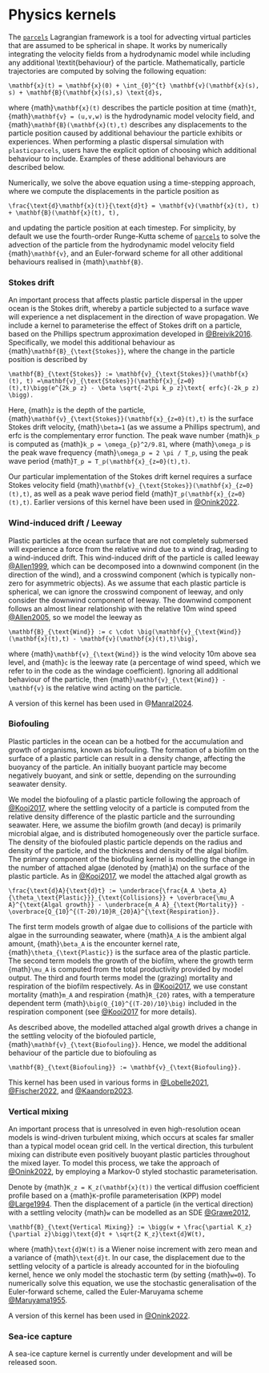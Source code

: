 # Physics kernels

The [`parcels`](https://oceanparcels.org/) Lagrangian framework is a tool for advecting virtual particles that are assumed to be spherical in shape. It works by numerically integrating the velocity fields from a hydrodynamic model while including any additional \textit{behaviour} of the particle. Mathematically, particle trajectories are computed by solving the following equation:

```{math}
\mathbf{x}(t) = \mathbf{x}(0) + \int_{0}^{t} \mathbf{v}(\mathbf{x}(s), s) + \mathbf{B}(\mathbf{x}(s),s) \text{d}s,
```

where {math}`\mathbf{x}(t)` describes the particle position at time {math}`t`, {math}`\mathbf{v} = (u,v,w)` is the hydrodynamic model velocity field, and {math}`\mathbf{B}(\mathbf{x}(t),t)` describes any displacements to the particle position caused by additional behaviour the particle exhibits or experiences. When performing a plastic dispersal simulation with `plasticparcels`, users have the explicit option of choosing which additional behaviour to include. Examples of these additional behaviours are described below.

Numerically, we solve the above equation using a time-stepping approach, where we compute the displacements in the particle position as

```{math}
\frac{\text{d}\mathbf{x}(t)}{\text{d}t} = \mathbf{v}(\mathbf{x}(t), t) + \mathbf{B}(\mathbf{x}(t), t),
```

and updating the particle position at each timestep. For simplicity, by default we use the fourth-order Runge-Kutta scheme of [`parcels`](https://oceanparcels.org/) to solve the advection of the particle from the hydrodynamic model velocity field {math}`\mathbf{v}`, and an Euler-forward scheme for all other additional behaviours realised in {math}`\mathbf{B}`.


### Stokes drift

An important process that affects plastic particle dispersal in the upper ocean is the Stokes drift, whereby a particle subjected to a surface wave will experience a net displacement in the direction of wave propagation. We include a kernel to parameterise the effect of Stokes drift on a particle, based on the Phillips spectrum approximation developed in [@Breivik2016](http://dx.doi.org/10.1016/j.ocemod.2016.01.005). Specifically, we model this additional behaviour as {math}`\mathbf{B}_{\text{Stokes}}`, where the change in the particle position is described by

```{math}
\mathbf{B}_{\text{Stokes}} := \mathbf{v}_{\text{Stokes}}(\mathbf{x}(t), t) =\mathbf{v}_{\text{Stokes}}(\mathbf{x}_{z=0}(t),t)\bigg(e^{2k_p z} - \beta \sqrt{-2\pi k_p z}\text{ erfc}(-2k_p z) \bigg).
```

Here, {math}`z` is the depth of the particle, {math}`\mathbf{v}_{\text{Stokes}}(\mathbf{x}_{z=0}(t),t)` is the surface Stokes drift velocity, {math}`\beta=1` (as we assume a Phillips spectrum), and erfc is the complementary error function. The peak wave number {math}`k_p` is computed as {math}`k_p = \omega_{p}^2/9.81`, where {math}`\omega_p` is the peak wave frequency {math}`\omega_p = 2 \pi / T_p`, using the peak wave period {math}`T_p = T_p(\mathbf{x}_{z=0}(t),t)`.

Our particular implementation of the Stokes drift kernel requires a surface Stokes velocity field {math}`\mathbf{v}_{\text{Stokes}}(\mathbf{x}_{z=0}(t),t)`, as well as a peak wave period field {math}`T_p(\mathbf{x}_{z=0}(t),t)`. Earlier versions of this kernel have been used in [@Onink2022](https://pubs.acs.org/doi/full/10.1021/acs.est.2c03363).


### Wind-induced drift / Leeway
Plastic particles at the ocean surface that are not completely submersed will experience a force from the relative wind due to a wind drag, leading to a wind-induced drift. This wind-induced drift of the particle is called leeway [@Allen1999](https://ntrl.ntis.gov/NTRL/dashboard/searchResults/titleDetail/ADA366414.xhtml), which can be decomposed into a downwind component (in the direction of the wind), and a crosswind component (which is typically non-zero for asymmetric objects). As we assume that each plastic particle is spherical, we can ignore the crosswind component of leeway, and only consider the downwind component of leeway. The downwind component follows an almost linear relationship with the relative 10m wind speed [@Allen2005](https://ntrl.ntis.gov/NTRL/dashboard/searchResults/titleDetail/ADA435435.xhtml), so we model the leeway as


```{math}
\mathbf{B}_{\text{Wind}} := c \cdot \big(\mathbf{v}_{\text{Wind}}(\mathbf{x}(t),t) - \mathbf{v}(\mathbf{x}(t),t)\big),
```


where {math}`\mathbf{v}_{\text{Wind}}` is the wind velocity 10m above sea level, and {math}`c` is the leeway rate (a percentage of wind speed, which we refer to in the code as the windage coefficient). Ignoring all additional behaviour of the particle, then {math}`\mathbf{v}_{\text{Wind}} - \mathbf{v}` is the relative wind acting on the particle.

A version of this kernel has been used in @[Manral2024](https://open-research-europe.ec.europa.eu/articles/4-41).

### Biofouling
Plastic particles in the ocean can be a hotbed for the accumulation and growth of organisms, known as biofouling. The formation of a biofilm on the surface of a plastic particle can result in a density change, affecting the buoyancy of the particle. An initially buoyant particle may become negatively buoyant, and sink or settle, depending on the surrounding seawater density.

We model the biofouling of a plastic particle following the approach of [@Kooi2017](http://dx.doi.org/10.1021/acs.est.6b04702), where the settling velocity of a particle is computed from the relative density difference of the plastic particle and the surrounding seawater. Here, we assume the biofilm growth (and decay) is primarily microbial algae, and is distributed homogeneously over the particle surface. The density of the biofouled plastic particle depends on the radius and density of the particle, and the thickness and density of the algal biofilm. The primary component of the biofouling kernel is modelling the change in the number of attached algae (denoted by {math}`A`) on the surface of the plastic particle. As in [@Kooi2017](http://dx.doi.org/10.1021/acs.est.6b04702), we model the attached algal growth as


```{math}
\frac{\text{d}A}{\text{d}t} := \underbrace{\frac{A_A \beta_A}{\theta_\text{Plastic}}}_{\text{Collisions}} + \overbrace{\mu_A A}^{\text{Algal growth}} - \underbrace{m_A A}_{\text{Mortality}} - \overbrace{Q_{10}^{(T-20)/10}R_{20}A}^{\text{Respiration}}.
```


The first term models growth of algae due to collisions of the particle with algae in the surrounding seawater, where {math}`A_A` is the ambient algal amount, {math}`\beta_A` is the encounter kernel rate, {math}`\theta_{\text{Plastic}}` is the surface area of the plastic particle. The second term models the growth of the biofilm, where the growth term {math}`\mu_A` is computed from the total productivity provided by model output. The third and fourth terms model the (grazing) mortality and respiration of the biofilm respectively. As in [@Kooi2017](http://dx.doi.org/10.1021/acs.est.6b04702), we use constant mortality {math}`m_A` and respiration {math}`R_{20}` rates, with a temperature dependent term {math}`\big(Q_{10}^{(T-20)/10}\big)` included in the respiration component (see [@Kooi2017](http://dx.doi.org/10.1021/acs.est.6b04702) for more details).

As described above, the modelled attached algal growth drives a change in the settling velocity of the biofouled particle, {math}`\mathbf{v}_{\text{Biofouling}}`. Hence, we model the additional behaviour of the particle due to biofouling as

```{math}
\mathbf{B}_{\text{Biofouling}} := \mathbf{v}_{\text{Biofouling}}.
```

This kernel has been used in various forms in [@Lobelle2021](http://dx.doi.org/10.1029/2020JC017098), [@Fischer2022](http://dx.doi.org/10.5194/bg-19-2211-2022), and [@Kaandorp2023](http://dx.doi.org/10.1038/s41561-023-01216-0).

### Vertical mixing
An important process that is unresolved in even high-resolution ocean models is wind-driven turbulent mixing, which occurs at scales far smaller than a typical model ocean grid cell. In the vertical direction, this turbulent mixing can distribute even positively buoyant plastic particles throughout the mixed layer. To model this process, we take the approach of [@Onink2022](http://dx.doi.org/10.5194/gmd-15-1995-2022), by employing a Markov-0 styled stochastic parameterisation.

Denote by {math}`K_z = K_z(\mathbf{x}(t))` the vertical diffusion coefficient profile based on a {math}`K`-profile parameterisation (KPP) model [@Large1994](http://dx.doi.org/10.1029/94RG01872). Then the displacement of a particle (in the vertical direction) with a settling velocity {math}`w` can be modelled as an SDE [@Grawe2012](http://dx.doi.org/10.1007/s10236-012-0523-y),

```{math}
\mathbf{B}_{\text{Vertical Mixing}} := \bigg(w + \frac{\partial K_z}{\partial z}\bigg)\text{d}t + \sqrt{2 K_z}\text{d}W(t),
```

where {math}`\text{d}W(t)` is a Wiener noise increment with zero mean and a variance of {math}`\text{d}t`. In our case, the displacement due to the settling velocity of a particle is already accounted for in the biofouling kernel, hence we only model the stochastic term (by setting {math}`w=0`). To numerically solve this equation, we use the stochastic generalisation of the Euler-forward scheme, called the Euler-Maruyama scheme [@Maruyama1955](http://dx.doi.org/10.1007/BF02846028).

A version of this kernel has been used in [@Onink2022](http://dx.doi.org/10.5194/gmd-15-1995-2022).


### Sea-ice capture
A sea-ice capture kernel is currently under development and will be released soon.
